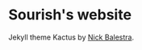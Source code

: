 # Sourish's website  

Jekyll theme Kactus by [Nick Balestra](https://github.com/nickbalestra/kactus).